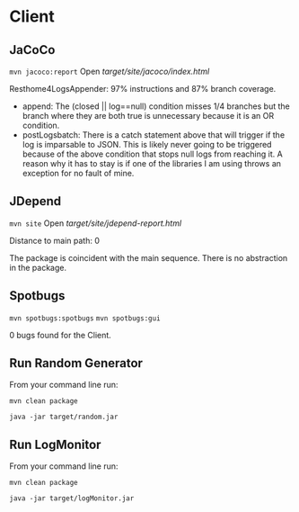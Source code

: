 # Client
## JaCoCo

`mvn jacoco:report`
Open *target/site/jacoco/index.html*

Resthome4LogsAppender: 97% instructions and 87% branch coverage.
- append: The (closed || log==null) condition misses 1/4 branches but the branch where they are both true is unnecessary because it is an OR condition.
- postLogsbatch: There is a catch statement above that will trigger if the log is imparsable to JSON. This is likely never going to be triggered because of the above
condition that stops null logs from reaching it. A reason why it has to stay is if one of the libraries I am using throws an exception for no fault of mine.

## JDepend
`mvn site`
Open *target/site/jdepend-report.html*

Distance to main path: 0

The package is coincident with the main sequence. There is no abstraction in the package.

## Spotbugs
`mvn spotbugs:spotbugs`
`mvn spotbugs:gui`

0 bugs found for the Client.

## Run Random Generator
From your command line run:

`mvn clean package`

`java -jar target/random.jar`

## Run LogMonitor
From your command line run:

`mvn clean package`

`java -jar target/logMonitor.jar`

